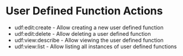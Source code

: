 # User Defined Function Actions

* udf:edit:create - Allow creating a new user defined function
* udf:edit:delete - Allow deleting a user defined function
* udf:view:describe - Allow viewing the user defined function
* udf:view:list - Allow listing all instances of user defined functions
